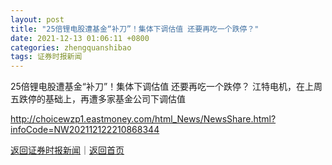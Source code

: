```yaml
---
layout: post
title: "25倍锂电股遭基金“补刀”！集体下调估值 还要再吃一个跌停？"
date: 2021-12-13 01:06:11 +0800
categories: zhengquanshibao
tags: 证券时报新闻
---
```

25倍锂电股遭基金“补刀”！集体下调估值 还要再吃一个跌停？
江特电机，在上周五跌停的基础上，再遭多家基金公司下调估值

<http://choicewzp1.eastmoney.com/html_News/NewsShare.html?infoCode=NW202112122210868344>

[返回证券时报新闻](//finews.withounder.com/zhengquanshibao/)｜[返回首页](//finews.withounder.com/)